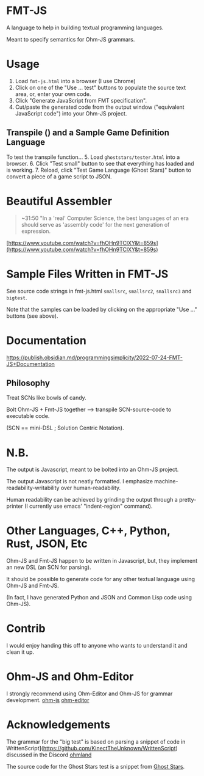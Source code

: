 # FMT-JS
A language to help in building textual programming languages.

Meant to specify semantics for Ohm-JS grammars.

# Usage
1. Load `fmt-js.html` into a browser (I use Chrome)
2. Click on one of the "Use ... test" buttons to populate the source text area, or, enter your own code.
3. Click "Generate JavaScript from FMT specification".
4. Cut/paste the generated code from the output window ("equivalent JavaScript code") into your Ohm-JS project.

## Transpile () and a Sample Game Definition Language

To test the transpile function...
5. Load `ghoststars/tester.html` into a browser.
6. Click "Test small" button to see that everything has loaded and is working.
7. Reload, click "Test Game Language (Ghost Stars)" button to convert a piece of a game script to JSON.


# Beautiful Assembler

> ~31:50 "In a 'real' Computer Science, the best languages of an era should serve as 'assembly code' for the next generation of expression.

[https://www.youtube.com/watch?v=fhOHn9TClXY&t=859s](https://www.youtube.com/watch?v=fhOHn9TClXY&t=859s)

# Sample Files Written in FMT-JS
See source code strings in fmt-js.html `smallsrc`, `smallsrc2`, `smallsrc3` and `bigtest`.

Note that the samples can be loaded by clicking on the appropriate "Use ..." buttons (see above).

# Documentation
https://publish.obsidian.md/programmingsimplicity/2022-07-24-FMT-JS+Documentation

## Philosophy
Treat SCNs like bowls of candy.

Bolt Ohm-JS + Fmt-JS together --> transpile SCN-source-code to executable code.

(SCN == mini-DSL ; Solution Centric Notation).

# N.B.

The output is Javascript, meant to be bolted into an Ohm-JS project.

The output Javascript is not neatly formatted.  I emphasize machine-readability-writability over human-readability.

Human readability can be achieved by grinding the output through a pretty-printer (I currently use emacs' "indent-region" command).

# Other Languages, C++, Python, Rust, JSON, Etc
Ohm-JS and Fmt-JS happen to be written in Javascript, but, they implement an new DSL (an SCN for parsing).

It should be possible to generate code for any other textual language using Ohm-JS and Fmt-JS.

(In fact, I have generated Python and JSON and Common Lisp code using Ohm-JS).

# Contrib
I would enjoy handing this off to anyone who wants to understand it and clean it up.

# Ohm-JS and Ohm-Editor
I strongly recommend using Ohm-Editor and Ohm-JS for grammar development.
[ohm-js](https://ohmjs.org/)
[ohm-editor](https://ohmjs.org/editor/)

# Acknowledgements
The grammar for the "big test" is based on parsing a snippet of code in WrittenScript](https://github.com/KinectTheUnknown/WrittenScript) discussed in the Discord [ohmland](https://discord.com/channels/779282197152661525/779286160597319680/992714506033692692)

The source code for the Ghost Stars test is a snippet from [Ghost Stars](https://oofoe.itch.io/ghost-stars).

